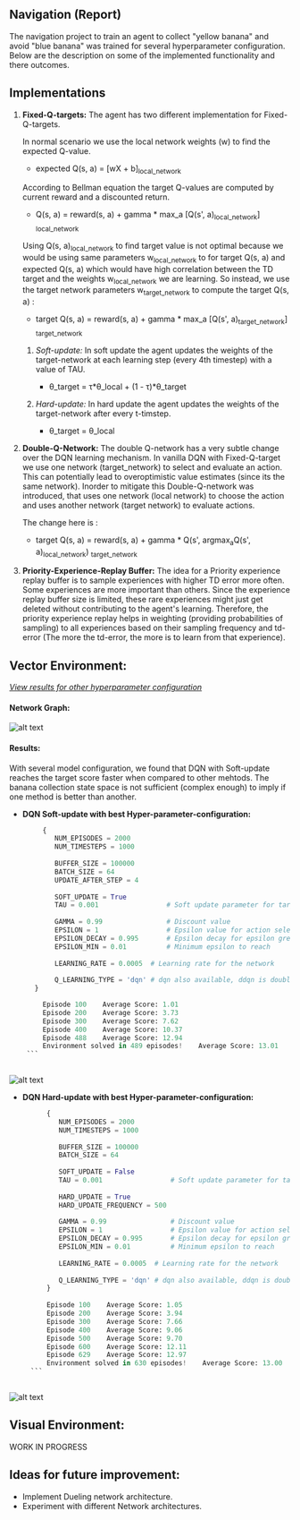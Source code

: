 

Navigation (Report)
-----------


The navigation project to train an agent to collect "yellow banana" and avoid "blue banana" was trained for several 
hyperparameter configuration. Below are the description on some of the implemented functionality and there outcomes.


Implementations 
------- 
1. **Fixed-Q-targets:** The agent has two different implementation for Fixed-Q-targets. 

   In normal scenario we use the local network weights (w) to find the expected Q-value. 
            
      * expected Q(s, a) = [wX + b]<sub>local_network</sub>
      
   According to Bellman equation the target Q-values are computed by current reward and a discounted return.
   
      * Q(s, a) = reward(s, a) + gamma * max_a [Q(s', a)<sub>local_network</sub>] <sub>local_network</sub>
      
    Using Q(s, a)<sub>local_network</sub> to find target value is not optimal because we would be using same parameters w<sub>local_network</sub> to for target Q(s, a) and expected Q(s, a) which would have high correlation between the TD target and the weights w<sub>local_network</sub> we are learning. So instead, we use the target network parameters w<sub>target_network</sub> to compute the target Q(s, a) :  
       
      * target Q(s, a) = reward(s, a) + gamma * max_a [Q(s', a)<sub>target_network</sub>] <sub>target_network</sub>

   1) *Soft-update:* In soft update the agent updates the weights of the target-network at each learning step (every 
    4th timestep) with a value of TAU.
        * θ_target = τ*θ_local + (1 - τ)*θ_target
        
   2) *Hard-update:* In hard update the agent updates the weights of the target-network after every t-timstep. 
        * θ_target = θ_local
        
      
2. **Double-Q-Network:** The double Q-network has a very subtle change over the DQN learning mechanism. In vanilla DQN with Fixed-Q-target we use one network (target_network) to select and evaluate an action. This can potentially lead to overoptimistic value estimates (since its the same network). Inorder to mitigate this Double-Q-network was introduced, that uses one network (local network) to choose the action and uses another network (target network) to evaluate actions. 

   The change here is :
   
   * target Q(s, a) = reward(s, a) + gamma * Q(s', argmax<sub>a</sub>Q(s', a)<sub>local_network</sub>)
   <sub>target_network</sub>
 
3. **Priority-Experience-Replay Buffer:** The idea for a Priority experience replay buffer is to sample experiences 
with higher TD error more often. Some experiences are more important than others. Since the experience replay buffer 
size is limited, these rare experiences might just get deleted without contributing to the agent's learning. 
Therefore, the priority experience replay helps in weighting (providing probabilities of sampling) to all experiences
 based on their sampling frequency and td-error (The more the td-error, the more is to learn from that experience). 

Vector Environment: 
----

[*View results for other hyperparameter configuration*](https://github.com/Sardhendu/DeepRL/blob/master/navigation/navigation-vector.ipynb)

#### Network Graph:

![alt text](https://github.com/Sardhendu/DeepRL/blob/master/src/navigation/images/vector_nn.png)

#### Results:

    
   With several model configuration, we found that DQN with Soft-update reaches the target score faster when 
   compared to other mehtods. The banana collection state space is not sufficient (complex enough) to imply if one 
   method is better than another.
   
   * **DQN Soft-update with best Hyper-parameter-configuration:**
        ```python
             {
                NUM_EPISODES = 2000
                NUM_TIMESTEPS = 1000
                
                BUFFER_SIZE = 100000
                BATCH_SIZE = 64
                UPDATE_AFTER_STEP = 4
                
                SOFT_UPDATE = True
                TAU = 0.001                 # Soft update parameter for target_network
                
                GAMMA = 0.99                # Discount value
                EPSILON = 1                 # Epsilon value for action selection
                EPSILON_DECAY = 0.995       # Epsilon decay for epsilon greedy policy
                EPSILON_MIN = 0.01          # Minimum epsilon to reach
                
                LEARNING_RATE = 0.0005  # Learning rate for the network
                
                Q_LEARNING_TYPE = 'dqn' # dqn also available, ddqn is double dqn
           }

             Episode 100	Average Score: 1.01
             Episode 200	Average Score: 3.73
             Episode 300	Average Score: 7.62
             Episode 400	Average Score: 10.37
             Episode 488	Average Score: 12.94
             Environment solved in 489 episodes!	Average Score: 13.01
         ```    
            
   ![alt text](https://github.com/Sardhendu/DeepRL/blob/master/src/navigation/images/model1_score_plot.png)
      
   * **DQN Hard-update with best Hyper-parameter-configuration:**    
   
       ```python
             {
                NUM_EPISODES = 2000
                NUM_TIMESTEPS = 1000
                
                BUFFER_SIZE = 100000
                BATCH_SIZE = 64
                
                SOFT_UPDATE = False
                TAU = 0.001                 # Soft update parameter for target_network
           
                HARD_UPDATE = True
                HARD_UPDATE_FREQUENCY = 500
                
                GAMMA = 0.99                # Discount value
                EPSILON = 1                 # Epsilon value for action selection
                EPSILON_DECAY = 0.995       # Epsilon decay for epsilon greedy policy
                EPSILON_MIN = 0.01          # Minimum epsilon to reach
                
                LEARNING_RATE = 0.0005  # Learning rate for the network
                
                Q_LEARNING_TYPE = 'dqn' # dqn also available, ddqn is double dqn
             }
            
             Episode 100	Average Score: 1.05
             Episode 200	Average Score: 3.94
             Episode 300	Average Score: 7.66
             Episode 400	Average Score: 9.06
             Episode 500	Average Score: 9.70
             Episode 600	Average Score: 12.11
             Episode 629	Average Score: 12.97
             Environment solved in 630 episodes!	Average Score: 13.00
         ```    
           
   ![alt text](https://github.com/Sardhendu/DeepRL/blob/master/src/navigation/images/model8_score_plot.png)   
         
    
Visual Environment:
----

WORK IN PROGRESS




Ideas for future improvement:
-----
* Implement Dueling network architecture.
* Experiment with different Network architectures.